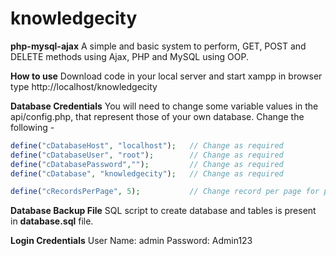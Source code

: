 # knowledgecity

**php-mysql-ajax**
A simple and basic system to perform, GET, POST and DELETE methods using Ajax, PHP and MySQL using OOP.

**How to use**
Download code in your local server and start xampp in browser type http://localhost/knowledgecity



**Database Credentials**
You will need to change some variable values in the api/config.php, that represent those of your own database. Change the following -

```php
define("cDatabaseHost", "localhost"); 	// Change as required
define("cDatabaseUser", "root");        // Change as required
define("cDatabasePassword","");   	    // Change as required
define("cDatabase", "knowledgecity");   // Change as required

define("cRecordsPerPage", 5);           // Change record per page for pagination

```

**Database Backup File**
SQL script to create database and tables is present in **database.sql** file.


**Login Credentials**
User Name: admin
Password: Admin123
